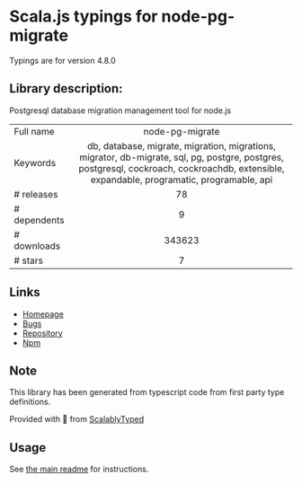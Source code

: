 
# Scala.js typings for node-pg-migrate

Typings are for version 4.8.0

## Library description:
Postgresql database migration management tool for node.js

|                    |                 |
| ------------------ | :-------------: |
| Full name          | node-pg-migrate |
| Keywords           | db, database, migrate, migration, migrations, migrator, db-migrate, sql, pg, postgre, postgres, postgresql, cockroach, cockroachdb, extensible, expandable, programatic, programable, api |
| # releases         | 78 |
| # dependents       | 9 |
| # downloads        | 343623 |
| # stars            | 7 |

## Links
- [Homepage](https://github.com/salsita/node-pg-migrate#readme)
- [Bugs](https://github.com/salsita/node-pg-migrate/issues)
- [Repository](https://github.com/salsita/node-pg-migrate)
- [Npm](https://www.npmjs.com/package/node-pg-migrate)
    


## Note
This library has been generated from typescript code from first party type definitions.

Provided with :purple_heart: from [ScalablyTyped](https://github.com/oyvindberg/ScalablyTyped)

## Usage
See [the main readme](../../readme.md) for instructions.


